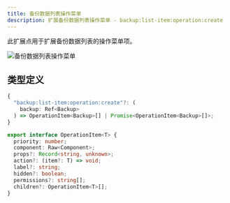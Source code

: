 ```yaml
---
title: 备份数据列表操作菜单
description: 扩展备份数据列表操作菜单 - backup:list-item:operation:create
---
```


此扩展点用于扩展备份数据列表的操作菜单项。

![备份数据列表操作菜单](/img/developer-guide/plugin/api-reference/ui/extension-points/backup-list-item-operation-create.png)

## 类型定义

```ts
{
  "backup:list-item:operation:create"?: (
    backup: Ref<Backup>
  ) => OperationItem<Backup>[] | Promise<OperationItem<Backup>[]>;
}
```

```ts title="OperationItem"
export interface OperationItem<T> {
  priority: number;
  component: Raw<Component>;
  props?: Record<string, unknown>;
  action?: (item?: T) => void;
  label?: string;
  hidden?: boolean;
  permissions?: string[];
  children?: OperationItem<T>[];
}
```
